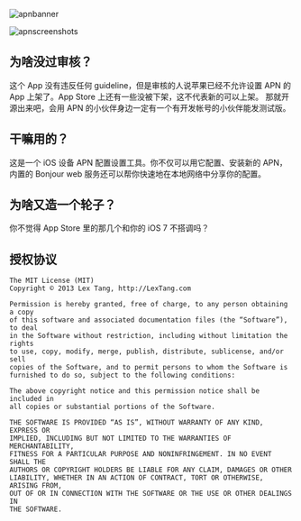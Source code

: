 ![apnbanner](https://f.cloud.github.com/assets/219689/1721174/bc6b1680-6218-11e3-9c2c-f25c16f1df19.png)

![apnscreenshots](https://f.cloud.github.com/assets/219689/1720769/ecf451b0-620c-11e3-87bd-542b733f0c28.jpg)

## 为啥没过审核？
这个 App 没有违反任何 guideline，但是审核的人说苹果已经不允许设置 APN 的 App 上架了。App Store 上还有一些没被下架，这不代表新的可以上架。
那就开源出来吧，会用 APN 的小伙伴身边一定有一个有开发帐号的小伙伴能发测试版。

## 干嘛用的？
这是一个 iOS 设备 APN 配置设置工具。你不仅可以用它配置、安装新的 APN，
内置的 Bonjour web 服务还可以帮你快速地在本地网络中分享你的配置。

## 为啥又造一个轮子？
你不觉得 App Store 里的那几个和你的 iOS 7 不搭调吗？

## 授权协议
```
The MIT License (MIT)
Copyright © 2013 Lex Tang, http://LexTang.com

Permission is hereby granted, free of charge, to any person obtaining a copy
of this software and associated documentation files (the “Software”), to deal
in the Software without restriction, including without limitation the rights
to use, copy, modify, merge, publish, distribute, sublicense, and/or sell
copies of the Software, and to permit persons to whom the Software is
furnished to do so, subject to the following conditions:

The above copyright notice and this permission notice shall be included in
all copies or substantial portions of the Software.

THE SOFTWARE IS PROVIDED “AS IS”, WITHOUT WARRANTY OF ANY KIND, EXPRESS OR
IMPLIED, INCLUDING BUT NOT LIMITED TO THE WARRANTIES OF MERCHANTABILITY,
FITNESS FOR A PARTICULAR PURPOSE AND NONINFRINGEMENT. IN NO EVENT SHALL THE
AUTHORS OR COPYRIGHT HOLDERS BE LIABLE FOR ANY CLAIM, DAMAGES OR OTHER
LIABILITY, WHETHER IN AN ACTION OF CONTRACT, TORT OR OTHERWISE, ARISING FROM,
OUT OF OR IN CONNECTION WITH THE SOFTWARE OR THE USE OR OTHER DEALINGS IN
THE SOFTWARE.
```
